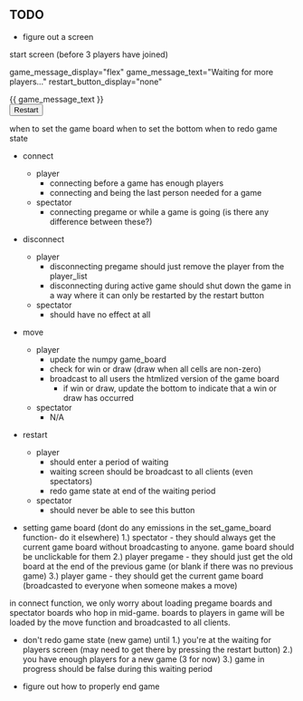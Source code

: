TODO
----
* figure out a screen

start screen (before 3 players have joined)

game_message_display="flex"
game_message_text="Waiting for more players..."
restart_button_display="none"

  <div class="game-message" id="gameMessage" style="display:{{ game_message_display }};">
    <div data-game-message-text>{{ game_message_text }}</div>
    <button id="restartButton" style="display:{{ restart_button_display }};">Restart</button>
  </div>

when to set the game board
when to set the bottom
when to redo game state

* connect
  * player
    * connecting before a game has enough players
    * connecting and being the last person needed for a game
  * spectator
    * connecting pregame or while a game is going (is there any difference between these?)
* disconnect
  * player
    * disconnecting pregame should just remove the player from the player_list
    * disconnecting during active game should shut down the game in a way where it can only be restarted by the restart button
  * spectator
    * should have no effect at all
* move
  * player
    * update the numpy game_board
    * check for win or draw (draw when all cells are non-zero)
    * broadcast to all users the htmlized version of the game board
      * if win or draw, update the bottom to indicate that a win or draw has occurred
  * spectator
    * N/A
* restart
  * player
    * should enter a period of waiting
    * waiting screen should be broadcast to all clients (even spectators)
    * redo game state at end of the waiting period
  * spectator
    * should never be able to see this button


* setting game board (dont do any emissions in the set_game_board function- do it elsewhere)
  1.) spectator - they should always get the current game board without broadcasting to anyone. game board should be unclickable for them
  2.) player pregame - they should just get the old board at the end of the previous game (or blank if there was no previous game)
  3.) player game - they should get the current game board (broadcasted to everyone when someone makes a move)

in connect function, we only worry about loading pregame boards and spectator boards who hop in mid-game. boards to players in game will be loaded by the move function and broadcasted to all clients.



* don't redo game state (new game) until 
  1.) you're at the waiting for players screen (may need to get there by pressing the restart button)
  2.) you have enough players for a new game (3 for now)
  3.) game in progress should be false during this waiting period

* figure out how to properly end game



